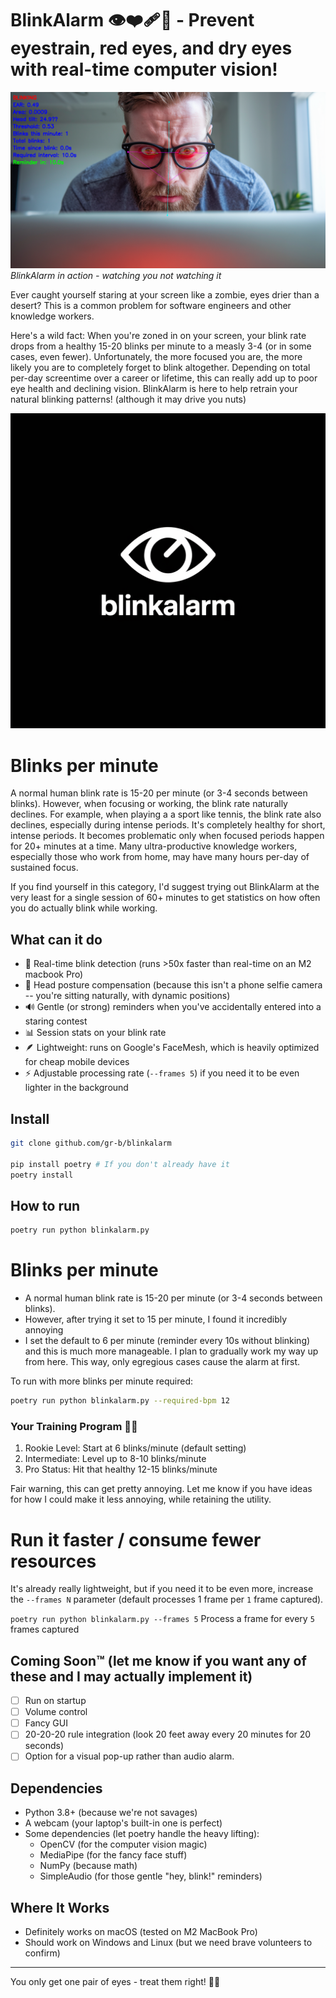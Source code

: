 # BlinkAlarm 👁️❤️‍🩹🔕 - Prevent eyestrain, red eyes, and dry eyes with real-time computer vision!

![Annotated Frame Example](images/2-annotated.png)
*BlinkAlarm in action - watching you not watching it*

Ever caught yourself staring at your screen like a zombie, eyes drier than a desert? This is a common problem for software engineers and other knowledge workers.

Here's a wild fact: When you're zoned in on your screen, your blink rate drops from a healthy 15-20 blinks per minute to a measly 3-4 (or in some cases, even fewer). Unfortunately, the more focused you are, the more likely you are to completely forget to blink altogether. Depending on total per-day screentime over a career or lifetime, this can really add up to poor eye health and declining vision. BlinkAlarm is here to help retrain your natural blinking patterns! (although it may drive you nuts)

![BlinkAlarm Logo](images/logo1.png)

# Blinks per minute

A normal human blink rate is 15-20 per minute (or 3-4 seconds between blinks). However, when focusing or working, the blink rate naturally declines. For example, when playing a a sport like tennis, the blink rate also declines, especially during intense periods. It's completely healthy for short, intense periods. It becomes problematic only when focused periods happen for 20+ minutes at a time. Many ultra-productive knowledge workers, especially those who work from home, may have many hours per-day of sustained focus.

If you find yourself in this category, I'd suggest trying out BlinkAlarm at the very least for a single session of 60+ minutes to get statistics on how often you do actually blink while working.


## What can it do

- 👀 Real-time blink detection (runs >50x faster than real-time on an M2 macbook Pro)
- 🎯 Head posture compensation (because this isn't a phone selfie camera -- you're sitting naturally, with dynamic positions)
- 🔊 Gentle (or strong) reminders when you've accidentally entered into a staring contest
- 📊 Session stats on your blink rate
- 🪶 Lightweight: runs on Google's FaceMesh, which is heavily optimized for cheap mobile devices
- ⚡ Adjustable processing rate (`--frames 5`) if you need it to be even lighter in the background

## Install

```bash
git clone github.com/gr-b/blinkalarm

pip install poetry # If you don't already have it
poetry install
```

## How to run

```bash
poetry run python blinkalarm.py
```

# Blinks per minute

- A normal human blink rate is 15-20 per minute (or 3-4 seconds between blinks).
- However, after trying it set to 15 per minute, I found it incredibly annoying
- I set the default to 6 per minute (reminder every 10s without blinking) and this is much more manageable. I plan to gradually work my way up from here. This way, only egregious cases cause the alarm at first.

To run with more blinks per minute required:
```bash
poetry run python blinkalarm.py --required-bpm 12
```

### Your Training Program 🏋️‍♂️
1. Rookie Level: Start at 6 blinks/minute (default setting)
2. Intermediate: Level up to 8-10 blinks/minute
3. Pro Status: Hit that healthy 12-15 blinks/minute

Fair warning, this can get pretty annoying. Let me know if you have ideas for how I could make it less annoying, while retaining the utility.

# Run it faster / consume fewer resources

It's already really lightweight, but if you need it to be even more, increase the `--frames N` parameter (default processes 1 frame per `1` frame captured).

`poetry run python blinkalarm.py --frames 5` Process a frame for every `5` frames captured

## Coming Soon™ (let me know if you want any of these and I may actually implement it)

- [ ] Run on startup
- [ ] Volume control
- [ ] Fancy GUI
- [ ] 20-20-20 rule integration (look 20 feet away every 20 minutes for 20 seconds)
- [ ] Option for a visual pop-up rather than audio alarm.

## Dependencies

- Python 3.8+ (because we're not savages)
- A webcam (your laptop's built-in one is perfect)
- Some dependencies (let poetry handle the heavy lifting):
  - OpenCV (for the computer vision magic)
  - MediaPipe (for the fancy face stuff)
  - NumPy (because math)
  - SimpleAudio (for those gentle "hey, blink!" reminders)

## Where It Works

- Definitely works on macOS (tested on M2 MacBook Pro)
- Should work on Windows and Linux (but we need brave volunteers to confirm)

---

You only get one pair of eyes - treat them right! 👀✨